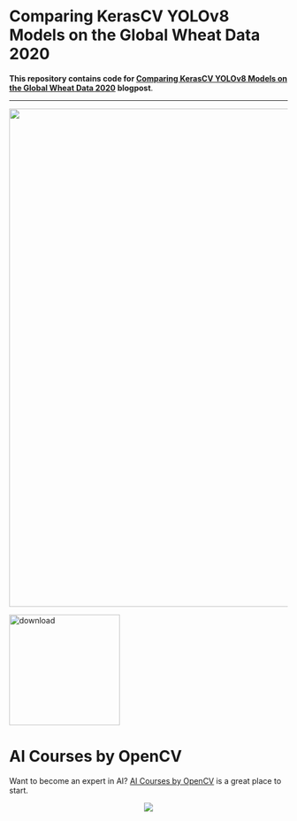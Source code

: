 # Comparing KerasCV YOLOv8 Models on the Global Wheat Data 2020

**This repository contains code for [Comparing KerasCV YOLOv8 Models on the Global Wheat Data 2020](https://learnopencv.com/comparing-kerascv-yolov8-models/) blogpost**.

---

<img src = "https://learnopencv.com/wp-content/uploads/2023/10/KerasCV-YOLOv8-small-predictions-test-data.png" width=900>

[<img src="https://learnopencv.com/wp-content/uploads/2022/07/download-button-e1657285155454.png" alt="download" width="200">](https://www.dropbox.com/scl/fo/i4ig3w92g5yen0svj3e8z/h?rlkey=1ioo4lhg2ixthg00boltc2o9o&dl=1)



# AI Courses by OpenCV

Want to become an expert in AI? [AI Courses by OpenCV](https://opencv.org/courses/) is a great place to start. 

<a href="https://opencv.org/courses/">

<p align="center"> 
<img src="https://learnopencv.com/wp-content/uploads/2023/01/AI-Courses-By-OpenCV-Github.png">
</p>
</a>
